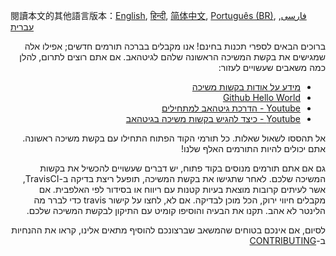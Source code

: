 閱讀本文的其他語言版本：[English](HOWTO.md), [हिन्दी](HOWTO-hi.md), [简体中文](HOWTO-zh.md), [Português (BR)](HOWTO.pt_BR.md), [فارسی](HOWTO-fa_IR.md), [עברית](HOWTO-he.md)
<div dir="rtl">

ברוכים הבאים לספרי תכנות בחינם! אנו מקבלים בברכה תורמים חדשים; אפילו אלה שמגישים את בקשת המשיכה הראשונה שלהם לגיטהאב. אם אתם רוצים לתרום, להלן כמה משאבים שעשויים לעזור:

* [מידע על אודות בקשות משיכה](https://help.github.com/articles/about-pull-requests/)
* [Github Hello World](https://guides.github.com/activities/hello-world/)
* [Youtube - הדרכת גיטהאב למתחילים](https://www.youtube.com/watch?v=0fKg7e37bQE)
* [Youtube - כיצד להגיש בקשות משיכה בגיטהאב](https://www.youtube.com/watch?v=G1I3HF4YWEw)


אל תהססו לשאול שאלות. כל תורמי הקוד הפתוח התחילו עם בקשת משיכה ראשונה. אתם יכולים להיות התורמים האלף שלנו!

גם אם אתם תורמים מנוסים בקוד פתוח, יש דברים שעשויים להכשיל את בקשות המשיכה שלכם. לאחר שתגישו את בקשת המשיכה, תופעל ריצת בדיקה ב-TravisCI, אשר לעיתים קרובות מוצאת בעיות קטנות עם ריווח או בסידור לפי האלפבית. אם מקבלים חיווי ירוק, הכל מוכן לבדיקה. אם לא, לחצו על קישור travis כדי לברר מה הלינטר לא אהב. תקנו את הבעיה והוסיפו קומיט עם התיקון לבקשת המשיכה שלכם.

לסיום, אם אינכם בטוחים שהמשאב שברצונכם להוסיף מתאים אלינו, קראו את ההנחיות ב-[CONTRIBUTING](/CONTRIBUTING.md)
</div>
